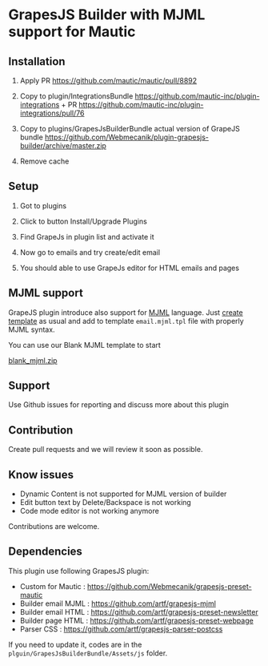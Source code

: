 # GrapesJS Builder with MJML support for Mautic

## Installation

1. Apply PR https://github.com/mautic/mautic/pull/8892

2. Copy to plugin/IntegrationsBundle https://github.com/mautic-inc/plugin-integrations  +  PR https://github.com/mautic-inc/plugin-integrations/pull/76

3. Copy to plugins/GrapesJsBuilderBundle actual version of GrapeJS bundle https://github.com/Webmecanik/plugin-grapesjs-builder/archive/master.zip

4. Remove cache

## Setup

1. Got to plugins

2. Click to button Install/Upgrade Plugins

3. Find GrapeJs in plugin list and activate it

4. Now go to emails and try create/edit email

5. You should able to use GrapeJs editor for HTML emails and pages

## MJML support

GrapeJS plugin introduce also support for [MJML](https://mjml.io/) language. Just [create template](https://developer.mautic.org/#themes) as usual and add to template `email.mjml.tpl` file with properly MJML syntax.  

You can use our Blank MJML template to start

[blank_mjml.zip](https://github.com/Webmecanik/plugin-grapesjs-builder/files/4757520/blank_mjml.zip)

## Support

Use Github issues for reporting and discuss more about this plugin

## Contribution

Create pull requests and we will review it soon as possible.

## Know issues

- Dynamic Content is not supported for MJML version of builder
- Edit button text by Delete/Backspace is not working
- Code mode editor is not working anymore

Contributions are welcome.

## Dependencies

This plugin use following GrapesJS plugin:

- Custom for Mautic : https://github.com/Webmecanik/grapesjs-preset-mautic
- Builder email MJML : https://github.com/artf/grapesjs-mjml
- Builder email HTML : https://github.com/artf/grapesjs-preset-newsletter
- Builder page HTML : https://github.com/artf/grapesjs-preset-webpage
- Parser CSS : https://github.com/artf/grapesjs-parser-postcss

If you need to update it, codes are in the `plguin/GrapesJsBuilderBundle/Assets/js` folder.
